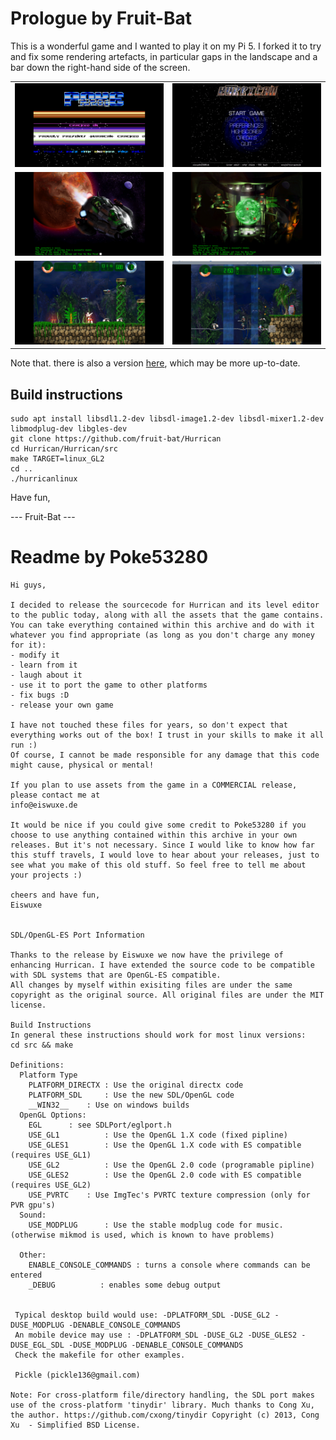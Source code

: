 # Prologue by Fruit-Bat
This is a wonderful game and I wanted to play it on my Pi 5.
I forked it to try and fix some rendering artefacts, in particular gaps in the landscape and a bar down the right-hand side of the screen.

<table>
	<tr>
		<td><img src="./screen_shots/hurrican_poke.png" /></td>
		<td><img src="./screen_shots/hurrican_menu_1.png" /></td>
	</tr>
	<tr>
		<td><img src="./screen_shots/hurrican_intro_1.png" /></td>
		<td><img src="./screen_shots/hurrican_intro_2.png" /></td>
	</tr>
	<tr>
		<td><img src="./screen_shots/hurrican_gameplay_5.png" /></td>
		<td><img src="./screen_shots/hurrican_gameplay_3.png" /></td>
	</tr>	
</table>

Note that. there is also a version [here](https://github.com/HurricanGame/Hurrican/), which may be more up-to-date. 

## Build instructions
```
sudo apt install libsdl1.2-dev libsdl-image1.2-dev libsdl-mixer1.2-dev libmodplug-dev libgles-dev
git clone https://github.com/fruit-bat/Hurrican
cd Hurrican/Hurrican/src
make TARGET=linux_GL2
cd ..
./hurricanlinux
```

Have fun,

--- Fruit-Bat ---

# Readme by Poke53280
```
Hi guys,

I decided to release the sourcecode for Hurrican and its level editor to the public today, along with all the assets that the game contains.
You can take everything contained within this archive and do with it whatever you find appropriate (as long as you don't charge any money for it):
- modify it
- learn from it
- laugh about it
- use it to port the game to other platforms
- fix bugs :D
- release your own game

I have not touched these files for years, so don't expect that everything works out of the box! I trust in your skills to make it all run :)
Of course, I cannot be made responsible for any damage that this code might cause, physical or mental!

If you plan to use assets from the game in a COMMERCIAL release, please contact me at
info@eiswuxe.de

It would be nice if you could give some credit to Poke53280 if you choose to use anything contained within this archive in your own releases. But it's not necessary. Since I would like to know how far this stuff travels, I would love to hear about your releases, just to see what you make of this old stuff. So feel free to tell me about your projects :)

cheers and have fun,
Eiswuxe


SDL/OpenGL-ES Port Information

Thanks to the release by Eiswuxe we now have the privilege of enhancing Hurrican. I have extended the source code to be compatible with SDL systems that are OpenGL-ES compatible.
All changes by myself within exisiting files are under the same copyright as the original source. All original files are under the MIT license.

Build Instructions
In general these instructions should work for most linux versions:
cd src && make

Definitions:
  Platform Type
	PLATFORM_DIRECTX : Use the original directx code
	PLATFORM_SDL     : Use the new SDL/OpenGL code
	__WIN32__	 : Use on windows builds
  OpenGL Options:
  	EGL		 : see SDLPort/eglport.h
	USE_GL1          : Use the OpenGL 1.X code (fixed pipline)
	USE_GLES1        : Use the OpenGL 1.X code with ES compatible (requires USE_GL1)
	USE_GL2          : Use the OpenGL 2.0 code (programable pipline)
	USE_GLES2        : Use the OpenGL 2.0 code with ES compatible (requires USE_GL2)
	USE_PVRTC	 : Use ImgTec's PVRTC texture compression (only for PVR gpu's)
  Sound:
  	USE_MODPLUG      : Use the stable modplug code for music. (otherwise mikmod is used, which is known to have problems)
  	
  Other:
  	ENABLE_CONSOLE_COMMANDS : turns a console where commands can be entered
  	_DEBUG			: enables some debug output
  	
  	
 Typical desktop build would use: -DPLATFORM_SDL -DUSE_GL2 -DUSE_MODPLUG -DENABLE_CONSOLE_COMMANDS
 An mobile device may use : -DPLATFORM_SDL -DUSE_GL2 -DUSE_GLES2 -DUSE_EGL_SDL -DUSE_MODPLUG -DENABLE_CONSOLE_COMMANDS
 Check the makefile for other examples.
 
 Pickle (pickle136@gmail.com)

Note: For cross-platform file/directory handling, the SDL port makes use of the cross-platform 'tinydir' library. Much thanks to Cong Xu, the author. https://github.com/cxong/tinydir Copyright (c) 2013, Cong Xu  - Simplified BSD License.
```
